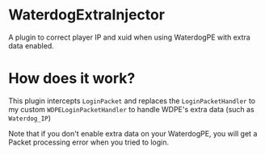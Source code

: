 # WaterdogExtraInjector

A plugin to correct player IP and xuid when using WaterdogPE with extra data enabled.

# How does it work?

This plugin intercepts `LoginPacket` and replaces the `LoginPacketHandler` to my custom `WDPELoginPacketHandler` to handle WDPE's extra data (such as `Waterdog_IP`)

Note that if you don't enable extra data on your WaterdogPE, you will get a Packet processing error when you tried to login.
